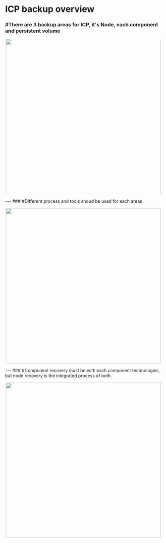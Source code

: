 # ICP backup overview

### #There are 3 backup areas for ICP, it's Node, each component and persistent volume    
<p align="center" >
<img width=500 src="https://github.com/moreal70/IBM-Private-Cloud-handsOn/blob/master/images/icp-backup-target.jpg">
</p>
---     
### #Different process and tools shoud be used for each areas  
<p align="center" >
 <img width=500 src="https://github.com/moreal70/IBM-Private-Cloud-handsOn/blob/master/images/icp-backup-process-overview.jpg">
</p>
---      
### #Component recovery must be with each component technologies, but node recovery is the integrated process of both.   
<p align="center" >
 <img width=500 src="https://github.com/moreal70/IBM-Private-Cloud-handsOn/blob/master/images/icp-recovery-process-overview.jpg">
</p>
